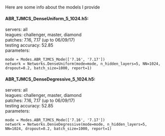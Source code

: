 Here are some info about the models I provide

#### ABR_TJMCS_DenseUniform_5_1024.h5: 
servers: all  
leagues: challenger, master, diamond  
patches: 7.16, 7.17 (up to 06/09/17)  
testing accuracy: 52.85  
parameters:  

    mode = Modes.ABR_TJMCS_Mode(['7.16', '7.17'])
    network = Networks.DenseUniform(mode=mode, n_hidden_layers=5, NN=1024, dropout=0.2, batch_size=1000, report=1)


#### ABR_TJMCS_DenseDegressive_5_1024.h5: 
servers: all  
leagues: challenger, master, diamond  
patches: 7.16, 7.17 (up to 06/09/17)  
testing accuracy: 52.85  
parameters:  

    mode = Modes.ABR_TJMCS_Mode(['7.16', '7.17'])
    network = Networks.DenseDegressive(mode=mode, n_hidden_layers=5, NN=1024, dropout=0.2, batch_size=1000, report=1)
